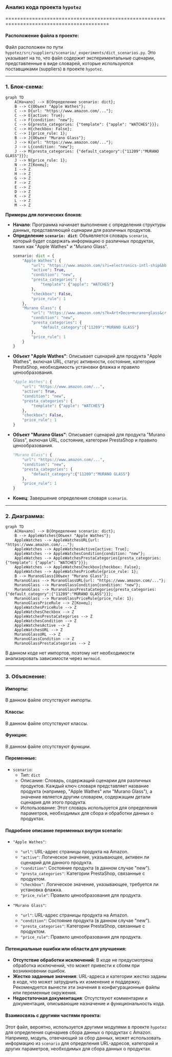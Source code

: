 ### **Анализ кода проекта `hypotez`**

=========================================================================================

#### **Расположение файла в проекте**:
Файл расположен по пути `hypotez/src/suppliers/scenario/_experiments/dict_scenarios.py`. Это указывает на то, что файл содержит экспериментальные сценарии, представленные в виде словарей, которые используются поставщиками (suppliers) в проекте `hypotez`.

---

### **1. Блок-схема**:

```mermaid
graph TD
    A[Начало] --> B{Определение scenario: dict};
    B --> C{Объект "Apple Wathes"};
    C --> D{url: "https://www.amazon.com/..."};
    C --> E{active: True};
    C --> F{condition: "new"};
    C --> G{presta_categories: {"template": {"apple": "WATCHES"}}};
    C --> H{checkbox: False};
    C --> I{price_rule: 1};
    B --> J{Объект "Murano Glass"};
    J --> K{url: "https://www.amazon.com/..."};
    J --> L{condition: "new"};
    J --> M{presta_categories: {"default_category":{"11209":"MURANO GLASS"}}};
    J --> N{price_rule: 1};
    N --> Z[Конец];
    I --> Z
    H --> Z
    G --> Z
    F --> Z
    E --> Z
    D --> Z
    K --> Z
    L --> Z
    M --> Z
```

**Примеры для логических блоков**:

- **Начало**: Программа начинает выполнение с определения структуры данных, представляющей сценарии для различных продуктов.
- **Определение `scenario: dict`**: Объявляется словарь `scenario`, который будет содержать информацию о различных продуктах, таких как "Apple Wathes" и "Murano Glass".
  ```python
  scenario: dict = {
      "Apple Wathes": {
          "url": "https://www.amazon.com/s?i=electronics-intl-ship&bbn=16225009011&rh=n%3A2811119011%2Cn%3A2407755011%2Cn%3A7939902011%2Cp_n_is_free_shipping%3A10236242011%2Cp_89%3AApple&dc&ds=v1%3AyDxGiVC9lCk%2BzGvhkah6ZCjaellz7FcqKtRIfFA3o2A&qid=1671818889&rnid=2407755011&ref=sr_nr_n_2",
          "active": True,
          "condition": "new",
          "presta_categories": {
              "template": {"apple": "WATCHES"}
          },
          "checkbox": False,
          "price_rule": 1
      },
      "Murano Glass": {
          "url": "https://www.amazon.com/s?k=Art+Deco+murano+glass&crid=24Q0ZZYVNOQMP&sprefix=art+deco+murano+glass%2Caps%2C230&ref=nb_sb_noss",
          "condition": "new",
          "presta_categories": {
              "default_category":{"11209":"MURANO GLASS"}
          },
          "price_rule": 1
      }
  }
  ```
- **Объект "Apple Wathes"**: Описывает сценарий для продукта "Apple Wathes", включая URL, статус активности, состояние, категории PrestaShop, необходимость установки флажка и правило ценообразования.
  ```python
  "Apple Wathes": {
      "url": "https://www.amazon.com/...",
      "active": True,
      "condition": "new",
      "presta_categories": {
          "template": {"apple": "WATCHES"}
      },
      "checkbox": False,
      "price_rule": 1
  }
  ```
- **Объект "Murano Glass"**: Описывает сценарий для продукта "Murano Glass", включая URL, состояние, категории PrestaShop и правило ценообразования.
  ```python
  "Murano Glass": {
      "url": "https://www.amazon.com/...",
      "condition": "new",
      "presta_categories": {
          "default_category":{"11209":"MURANO GLASS"}
      },
      "price_rule": 1
  }
  ```
- **Конец**: Завершение определения словаря `scenario`.

---

### **2. Диаграмма**:

```mermaid
graph TD
    A[Начало] --> B{Определение scenario: dict};
    B --> AppleWatches{Объект "Apple Wathes"};
    AppleWatches --> AppleWatchesURL{url: "https://www.amazon.com/..."};
    AppleWatches --> AppleWatchesActive{active: True};
    AppleWatches --> AppleWatchesCondition{condition: "new"};
    AppleWatches --> AppleWatchesPrestaCategories{presta_categories: {"template": {"apple": "WATCHES"}}};
    AppleWatches --> AppleWatchesCheckbox{checkbox: False};
    AppleWatches --> AppleWatchesPriceRule{price_rule: 1};
    B --> MuranoGlass{Объект "Murano Glass"};
    MuranoGlass --> MuranoGlassURL{url: "https://www.amazon.com/..."};
    MuranoGlass --> MuranoGlassCondition{condition: "new"};
    MuranoGlass --> MuranoGlassPrestaCategories{presta_categories: {"default_category":{"11209":"MURANO GLASS"}}};
    MuranoGlass --> MuranoGlassPriceRule{price_rule: 1};
    MuranoGlassPriceRule --> Z[Конец];
    AppleWatchesPriceRule --> Z
    AppleWatchesCheckbox --> Z
    AppleWatchesPrestaCategories --> Z
    AppleWatchesCondition --> Z
    AppleWatchesActive --> Z
    AppleWatchesURL --> Z
    MuranoGlassURL --> Z
    MuranoGlassCondition --> Z
    MuranoGlassPrestaCategories --> Z
```

В данном коде нет импортов, поэтому нет необходимости анализировать зависимости через `mermaid`.

---

### **3. Объяснение**:

#### **Импорты**:
В данном файле отсутствуют импорты.

#### **Классы**:
В данном файле отсутствуют классы.

#### **Функции**:
В данном файле отсутствуют функции.

#### **Переменные**:
- `scenario`:
  - Тип: `dict`
  - Описание: Словарь, содержащий сценарии для различных продуктов. Каждый ключ словаря представляет название продукта (например, "Apple Wathes" или "Murano Glass"), а значение является другим словарем, содержащим детали сценария для этого продукта.
  - Использование: Этот словарь используется для определения параметров, необходимых для сбора и обработки данных о продуктах.

#### **Подробное описание переменных внутри scenario**:
- `"Apple Wathes"`:
    - `"url"`: URL-адрес страницы продукта на Amazon.
    - `"active"`: Логическое значение, указывающее, активен ли сценарий для данного продукта.
    - `"condition"`: Состояние продукта (в данном случае "new").
    - `"presta_categories"`: Категории PrestaShop, связанные с продуктом.
    - `"checkbox"`: Логическое значение, указывающее, требуется ли установка флажка.
    - `"price_rule"`: Правило ценообразования для продукта.

- `"Murano Glass"`:
    - `"url"`: URL-адрес страницы продукта на Amazon.
    - `"condition"`: Состояние продукта (в данном случае "new").
    - `"presta_categories"`: Категории PrestaShop, связанные с продуктом.
    - `"price_rule"`: Правило ценообразования для продукта.

#### **Потенциальные ошибки или области для улучшения**:
- **Отсутствие обработки исключений**: В коде не предусмотрена обработка исключений, что может привести к сбоям при возникновении ошибок.
- **Жестко заданные значения**: URL-адреса и категории жестко заданы в коде, что может затруднить их изменение и поддержку. Рекомендуется вынести эти значения в конфигурационные файлы или переменные окружения.
- **Недостаточная документация**: Отсутствуют комментарии и документация, описывающие назначение и функциональность кода.

#### **Взаимосвязь с другими частями проекта**:
Этот файл, вероятно, используется другими модулями в проекте `hypotez` для определения сценариев сбора данных о продуктах с Amazon. Например, модуль, отвечающий за сбор данных, может использовать информацию из `scenario` для определения URL-адресов, категорий и других параметров, необходимых для сбора данных о продуктах.
